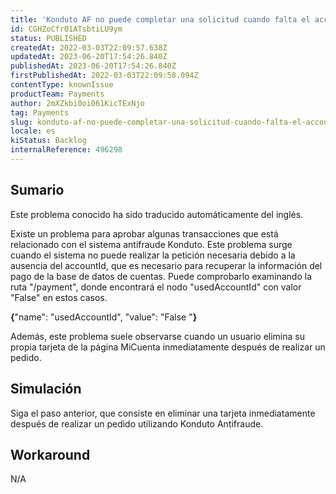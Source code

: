 ```yaml
---
title: 'Konduto AF no puede completar una solicitud cuando falta el accountId.'
id: CGHZoCfr01ATsbtiLU9ym
status: PUBLISHED
createdAt: 2022-03-03T22:09:57.638Z
updatedAt: 2023-06-20T17:54:26.840Z
publishedAt: 2023-06-20T17:54:26.840Z
firstPublishedAt: 2022-03-03T22:09:58.094Z
contentType: knownIssue
productTeam: Payments
author: 2mXZkbi0oi061KicTExNjo
tag: Payments
slug: konduto-af-no-puede-completar-una-solicitud-cuando-falta-el-accountid
locale: es
kiStatus: Backlog
internalReference: 496298
---
```


## Sumario

<div class="alert alert-info">
  <p>Este problema conocido ha sido traducido automáticamente del inglés.</p>
</div>


Existe un problema para aprobar algunas transacciones que está relacionado con el sistema antifraude Konduto. Este problema surge cuando el sistema no puede realizar la petición necesaria debido a la ausencia del accountId, que es necesario para recuperar la información del pago de la base de datos de cuentas. Puede comprobarlo examinando la ruta "/payment", donde encontrará el nodo "usedAccountId" con valor "False" en estos casos.

**{**"name": "usedAccountId", "value": "False "**}**

Además, este problema suele observarse cuando un usuario elimina su propia tarjeta de la página MiCuenta inmediatamente después de realizar un pedido.



## Simulación


Siga el paso anterior, que consiste en eliminar una tarjeta inmediatamente después de realizar un pedido utilizando Konduto Antifraude.



## Workaround


N/A





